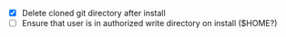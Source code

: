 - [x] Delete cloned git directory after install
- [ ] Ensure that user is in authorized write directory on install ($HOME?)

